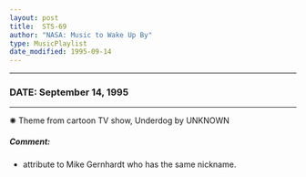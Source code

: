 ```yaml
---
layout: post
title:  STS-69
author: "NASA: Music to Wake Up By"
type: MusicPlaylist
date_modified: 1995-09-14
---
```


----
### DATE: September 14, 1995
----
✺ Theme from cartoon TV show, Underdog by UNKNOWN

##### Comment:
* attribute to Mike Gernhardt who has the same nickname.
